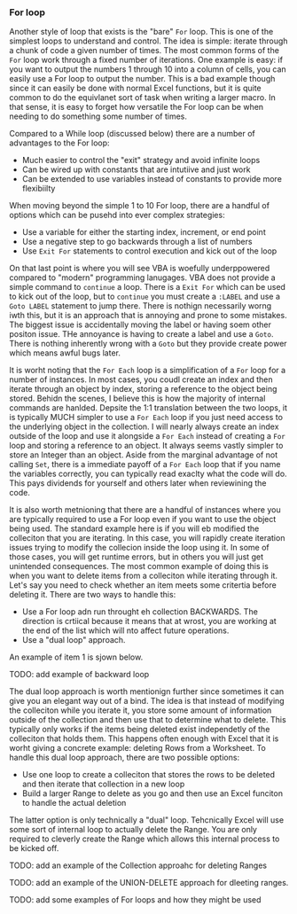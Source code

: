 ### For loop

Another style of loop that exists is the "bare" `For` loop.  This is one of the simplest loops to understand and control.  The idea is simple: iterate through a chunk of code a given number of times.  The most common forms of the `For` loop work through a fixed number of iterations.  One example is easy: if you want to output the numbers 1 through 10 into a column of cells, you can easily use a For loop to output the number.  This is a bad example though since it can easily be done with normal Excel functions, but it is quite common to do the equivlanet sort of task when writing a larger macro.  In that sense, it is easy to forget how versatile the For loop can be when needing to do something some number of times.

Compared to a While loop  (discussed below) there are a number of advantages to the For loop:

- Much easier to control the "exit" strategy and avoid infinite loops
- Can be wired up with constants that are intutiive and just work
- Can be extended to use variables instead of constants to provide more flexibiilty

When moving beyond the simple 1 to 10 For loop, there are a handful of options which can be pusehd into ever complex strategies:

- Use a variable for either the starting index, increment, or end point
- Use a negative step to go backwards through a list of numbers
- Use `Exit For` statements to control execution and kick out of the loop

On that last point is where you will see VBA is woefully underppowered compared to "modern" programming lanugages.  VBA does not provide a simple command to `continue` a loop.  There is a `Exit For` which can be used to kick out of the loop, but to `continue` you must create a `:LABEL` and use a `Goto LABEL` statement to jump there.  There is nothign necessarily worng iwth this, but it is an approach that is annoying and prone to some mistakes.  The biggest issue is accidentally moving the label or having soem other positon issue.  THe annoyance is having to create a label and use a `Goto`.  There is nothing inherently wrong with a `Goto` but they provide create power which means awful bugs later.

It is worht noting that the `For Each` loop is a simplification of a `For` loop for a number of instances.  In most cases, you coudl create an index and then iterate through an object by index, storing a reference to the object being stored.  Behidn the scenes, I believe this is how the majority of internal commands are hanlded.  Depsite the 1:1 translation between the two loops, it is typically MUCH simpler to use a `For Each` loop if you just need access to the underlying object in the collection.  I will nearly always create an index outside of the loop and use it alongside a `For Each` instead of creating a `For` loop and storing a reference to an object.  It always seems vastly simpler to store an Integer than an object.  Aside from the marginal advantage of not calling `Set`, there is a immediate payoff of a `For Each` loop that if you name the variables correctly, you can typically read exaclty what the code will do.  This pays dividends for yourself and others later when reviewining the code.

It is also worth metnioning that there are a handful of instances where you are typically required to use a For loop even if you want to use the object being used.  The standard example here is if you will eb modified the colleciton that you are iterating.  In this case, you will rapidly create iteration issues trying to modify the collecion inside the loop using it.  In some of those cases, you will get runtime errors, but in others you will just get unintended consequences.  The most common example of doing this is when you want to delete items from a colleciton while iterating through it.  Let's say you need to check whether an item meets some critertia before deleting it.  There are two ways to handle this:

- Use a For loop adn run throught eh collection BACKWARDS.  The direction is crtiical because it means that at wrost, you are working at the end of the list which will nto affect future operations.
- Use a "dual loop" approach.

An example of item 1 is sjown below.

TODO: add example of backward loop

The dual loop approach is worth mentionign further since sometimes it can give you an elegant way out of a bind.  The idea is that instead of modifying the colleciton while you iterate it, you store some amount of information outside of the collection and then use that to determine what to delete.  This typically only works if the items being deleted exist independetly of the colleciton that holds them.  This happens often enough with Excel that it is worht giving a concrete example: deleting Rows from a Worksheet.  To handle this dual loop approach, there are two possible options:

- Use one loop to create a colleciton that stores the rows to be deleted and then iterate that collection in a new loop
- Build a larger Range to delete as you go and then use an Excel funciton to handle the actual deletion

The latter option is only technically a "dual" loop.  Tehcnically Excel will use some sort of internal loop to actually delete the Range.  You are only required to cleverly create the Range which allows this internal process to be kicked off.

TODO: add an example of the Collection approahc for deleting Ranges

TODO: add an example of the UNION-DELETE approach for dleeting ranges.

TODO: add some examples  of For loops and how they might be used
